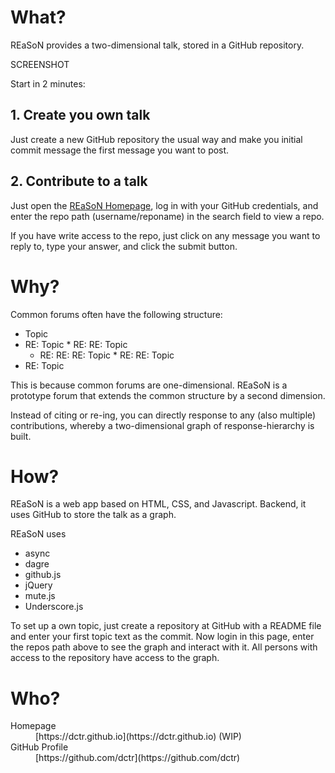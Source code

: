 # What?

REaSoN provides a two-dimensional talk, stored in a GitHub repository.

SCREENSHOT

Start in 2 minutes:

## 1. Create you own talk

Just create a new GitHub repository the usual way and make you initial commit message the first message you want to post.

## 2. Contribute to a talk

Just open the [REaSoN Homepage](http://dctr.github.io/reason "REaSoN Homepage"), log in with your GitHub credentials, and enter the repo path (username/reponame) in the search field to view a repo.

If you have write access to the repo, just click on any message you want to reply to, type your answer, and click the submit button.

# Why?

Common forums often have the following structure:

*   Topic
  *   RE: Topic
    *   RE: RE: Topic
      *   RE: RE: RE: Topic
    *   RE: RE: Topic
  *   RE: Topic

This is because common forums are one-dimensional. REaSoN is a prototype forum that extends the common structure by a second dimension.

Instead of citing or re-ing, you can directly response to any (also multiple) contributions, whereby a two-dimensional graph of response-hierarchy is built.

# How?

REaSoN is a web app based on HTML, CSS, and Javascript. Backend, it uses GitHub to store the talk as a graph.

REaSoN uses
- async
- dagre
- github.js
- jQuery
- mute.js
- Underscore.js

To set up a own topic, just create a repository at GitHub with a README file and enter your first topic text as the commit. Now login in this page, enter the repos path above to see the graph and interact with it. All persons with access to the repository have access to the graph.

# Who?

<dl>
  <dt>Homepage</dt><dd>[https://dctr.github.io](https://dctr.github.io) (WIP)</dd>
  <dt>GitHub Profile</dt><dd>[https://github.com/dctr](https://github.com/dctr)</dd>
</dl>
